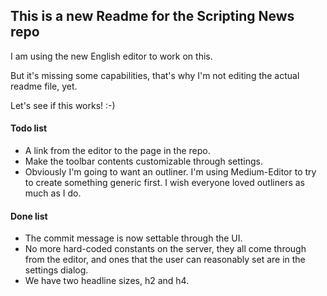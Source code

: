 ## This is a new Readme for the Scripting News repo

I am using the new English editor to work on this.

But it's missing some capabilities, that's why I'm not editing the actual readme file, yet.

Let's see if this works! :-)

#### Todo list

*   A link from the editor to the page in the repo.
*   Make the toolbar contents customizable through settings.
*   Obviously I'm going to want an outliner. I'm using Medium-Editor to try to create something generic first. I wish everyone loved outliners as much as I do.

#### Done list

*   The commit message is now settable through the UI.
*   No more hard-coded constants on the server, they all come through from the editor, and ones that the user can reasonably set are in the settings dialog.
*   We have two headline sizes, h2 and h4.